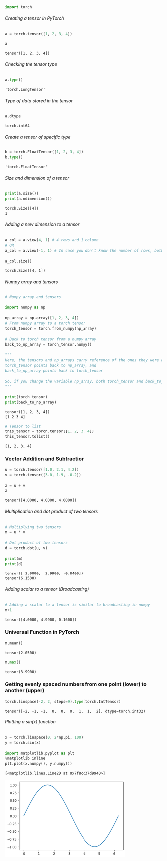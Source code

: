 ```python
import torch
```

###### Creating a tensor in PyTorch


```python
a = torch.tensor([1, 2, 3, 4])
```


```python
a
```




    tensor([1, 2, 3, 4])



###### Checking the tensor type


```python
a.type()
```




    'torch.LongTensor'



###### Type of data stored in the tensor


```python
a.dtype
```




    torch.int64



###### Create a tensor of specific type


```python
b = torch.FloatTensor([1, 2, 3, 4])
b.type()
```




    'torch.FloatTensor'



###### Size and dimension of a tensor


```python
print(a.size())
print(a.ndimension())
```

    torch.Size([4])
    1


###### Adding a new dimension to a tensor


```python
a_col = a.view(4, 1) # 4 rows and 1 column
# OR
a_col = a.view(-1, 1) # In case you don't know the number of rows, both do the same thing

a_col.size()
```




    torch.Size([4, 1])



###### Numpy array and tensors


```python
# Numpy array and tensors

import numpy as np

np_array = np.array([1, 2, 3, 4])
# From numpy array to a torch tensor
torch_tensor = torch.from_numpy(np_array)

# Back to torch tensor from a numpy array
back_to_np_array = torch_tensor.numpy()

"""
Here, the tensors and np_arrays carry reference of the ones they were assigned from
torch_tensor points back to np_array, and
back_to_np_array points back to torch_tensor

So, if you change the variable np_array, both torch_tensor and back_to_np_array change
"""

print(torch_tensor)
print(back_to_np_array)
```

    tensor([1, 2, 3, 4])
    [1 2 3 4]



```python
# Tensor to list
this_tensor = torch.tensor([1, 2, 3, 4])
this_tensor.tolist()
```




    [1, 2, 3, 4]



### Vector Addition and Subtraction


```python
u = torch.tensor([1.0, 2.1, 4.2])
v = torch.tensor([3.0, 1.9, -0.2])

z = u + v
z
```




    tensor([4.0000, 4.0000, 4.0000])



###### Multiplication and dot product of two tensors


```python
# Multiplying two tensors
m = u * v

# Dot product of two tensors
d = torch.dot(u, v)

print(m)
print(d)
```

    tensor([ 3.0000,  3.9900, -0.8400])
    tensor(6.1500)


###### Adding scalar to a tensor (Broadcasting)


```python
# Adding a scalar to a tensor is similar to broadcasting in numpy
m+1
```




    tensor([4.0000, 4.9900, 0.1600])



### Universal Function in PyTorch


```python
m.mean()
```




    tensor(2.0500)




```python
m.max()
```




    tensor(3.9900)



### Getting evenly spaced numbers from one point (lower) to another (upper)


```python
torch.linspace(-2, 2, steps=9).type(torch.IntTensor)
```




    tensor([-2, -1, -1,  0,  0,  0,  1,  1,  2], dtype=torch.int32)



###### Plotting a sin(x) function


```python
x = torch.linspace(0, 2*np.pi, 100)
y = torch.sin(x)

import matplotlib.pyplot as plt
%matplotlib inline
plt.plot(x.numpy(), y.numpy())
```




    [<matplotlib.lines.Line2D at 0x7f8cc37d9940>]




![png](img/pytorch_tensors_plot.png)

